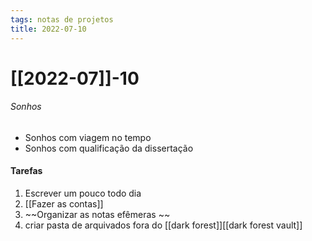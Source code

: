 ```yaml
---
tags: notas de projetos
title: 2022-07-10  
---
```


# [[2022-07]]-10  

###### Sonhos

- Sonhos com viagem no tempo 
- Sonhos com qualificação da dissertação 

#### Tarefas

1. Escrever um pouco todo dia 
2. [[Fazer as contas]]
3. ~~Organizar as notas efêmeras ~~
4. criar pasta de arquivados fora do [[dark forest]][[dark forest vault]]
